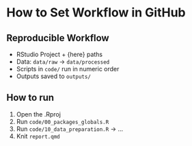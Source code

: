 # How to Set Workflow in GitHub

## Reproducible Workflow
- RStudio Project + {here} paths
- Data: `data/raw` → `data/processed`
- Scripts in `code/` run in numeric order
- Outputs saved to `outputs/`

## How to run
1. Open the .Rproj
2. Run `code/00_packages_globals.R`
3. Run `code/10_data_preparation.R` → …
4. Knit `report.qmd`
